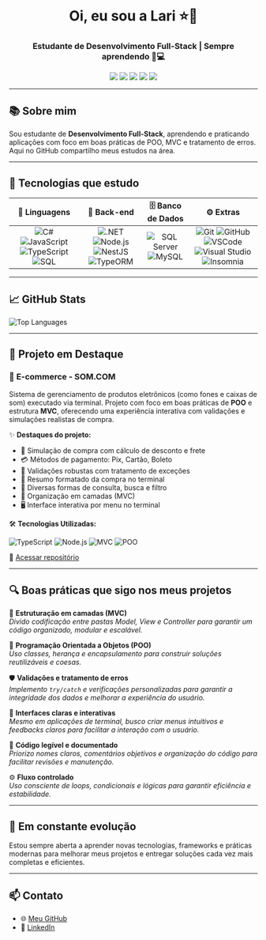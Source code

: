 <!-- Banner de boas-vindas -->
<h1 align="center">Oi, eu sou a Lari ⭐🦉</h1>
<h3 align="center">Estudante de Desenvolvimento Full-Stack | Sempre aprendendo 🧠💻</h3>

<p align="center">
  <img src="https://img.shields.io/badge/Code-TypeScript-informational?style=flat&logo=typescript&logoColor=white&color=3178c6"/>
  <img src="https://img.shields.io/badge/Code-JavaScript-yellow?style=flat&logo=javascript&logoColor=white"/>
  <img src="https://img.shields.io/badge/SQL-Database-blue?style=flat&logo=mysql&logoColor=white"/>
  <img src="https://img.shields.io/badge/Node.js-Backend-green?style=flat&logo=node.js&logoColor=white"/>
  <img src="https://img.shields.io/badge/NestJS-Framework-red?style=flat&logo=nestjs&logoColor=white"/>
</p>

---

## 📚 Sobre mim

Sou estudante de **Desenvolvimento Full-Stack**, aprendendo e praticando aplicações com foco em boas práticas de POO, MVC e tratamento de erros. Aqui no GitHub compartilho meus estudos na área.

---

## 🧰 Tecnologias que estudo

<table>
  <thead>
    <tr>
      <th align="center">💬 Linguagens</th>
      <th align="center">🔧 Back-end</th>
      <th align="center">🗄️ Banco de Dados</th>
      <th align="center">⚙️ Extras</th>
    </tr>
  </thead>
  <tbody>
    <tr>
      <td align="center">
        <img alt="C#" src="https://img.shields.io/badge/-C%23-239120?style=flat&logo=c-sharp&logoColor=white" />
        <img alt="JavaScript" src="https://img.shields.io/badge/-JavaScript-F7DF1E?style=flat&logo=javascript&logoColor=black" />
        <img alt="TypeScript" src="https://img.shields.io/badge/-TypeScript-3178c6?style=flat&logo=typescript&logoColor=white" />
        <img alt="SQL" src="https://img.shields.io/badge/-SQL-4479A1?style=flat&logo=postgresql&logoColor=white" />
      </td>
      <td align="center">
        <img alt=".NET" src="https://img.shields.io/badge/-.NET-512BD4?style=flat&logo=dotnet&logoColor=white" />
        <img alt="Node.js" src="https://img.shields.io/badge/-Node.js-339933?style=flat&logo=node.js&logoColor=white" />
        <img alt="NestJS" src="https://img.shields.io/badge/-NestJS-E0234E?style=flat&logo=nestjs&logoColor=white" />
        <img alt="TypeORM" src="https://img.shields.io/badge/-TypeORM-FF5733?style=flat&logo=typeorm&logoColor=white" />
      </td>
      <td align="center">
        <img alt="SQL Server" src="https://img.shields.io/badge/-SQL_Server-CC2927?style=flat&logo=microsoft-sql-server&logoColor=white" />
        <img alt="MySQL" src="https://img.shields.io/badge/-MySQL-4479A1?style=flat&logo=mysql&logoColor=white" />
      </td>
      <td align="center">
        <img alt="Git" src="https://img.shields.io/badge/-Git-F05032?style=flat&logo=git&logoColor=white" />
        <img alt="GitHub" src="https://img.shields.io/badge/-GitHub-181717?style=flat&logo=github&logoColor=white" />
        <img alt="VSCode" src="https://img.shields.io/badge/-VSCode-007ACC?style=flat&logo=visual-studio-code&logoColor=white" />
        <img alt="Visual Studio" src="https://img.shields.io/badge/-Visual_Studio-5C2D91?style=flat&logo=visual-studio&logoColor=white" />
        <img alt="Insomnia" src="https://img.shields.io/badge/-Insomnia-5849BE?style=flat&logo=insomnia&logoColor=white" />
      </td>
    </tr>
  </tbody>
</table>

---

## 📈 GitHub Stats

![Top Languages](https://github-readme-stats.vercel.app/api/top-langs/?username=lllarii&langs_count=6&theme=dark)

---

## 🚀 Projeto em Destaque

### 🛒 <strong>E-commerce - SOM.COM</strong>

Sistema de gerenciamento de produtos eletrônicos (como fones e caixas de som) executado via terminal. Projeto com foco em boas práticas de **POO** e estrutura **MVC**, oferecendo uma experiência interativa com validações e simulações realistas de compra.

<div align="left">

✨ <strong>Destaques do projeto:</strong>  
- 🧾 Simulação de compra com cálculo de desconto e frete  
- 💳 Métodos de pagamento: Pix, Cartão, Boleto  
- 🧠 Validações robustas com tratamento de exceções  
- 🧾 Resumo formatado da compra no terminal  
- 🔎 Diversas formas de consulta, busca e filtro  
- 📂 Organização em camadas (MVC)  
- 🖥️ Interface interativa por menu no terminal

</div>

<div align="left">

🛠️ <strong>Tecnologias Utilizadas:</strong><br>

<img src="https://img.shields.io/badge/-TypeScript-3178c6?style=flat&logo=typescript&logoColor=white" alt="TypeScript" />
<img src="https://img.shields.io/badge/-Node.js-339933?style=flat&logo=node.js&logoColor=white" alt="Node.js" />
<img src="https://img.shields.io/badge/-MVC-blueviolet?style=flat" alt="MVC" />
<img src="https://img.shields.io/badge/-POO-orange?style=flat" alt="POO" />

</div>

🔗 [Acessar repositório](https://github.com/lllarii/e-commerce)

---

## 🔍 Boas práticas que sigo nos meus projetos

🧱 **Estruturação em camadas (MVC)**  
*Divido codificação entre pastas Model, View e Controller para garantir um código organizado, modular e escalável.*

🎯 **Programação Orientada a Objetos (POO)**  
*Uso classes, herança e encapsulamento para construir soluções reutilizáveis e coesas.*

🛡️ **Validações e tratamento de erros**  
*Implemento `try/catch` e verificações personalizadas para garantir a integridade dos dados e melhorar a experiência do usuário.*

🧭 **Interfaces claras e interativas**  
*Mesmo em aplicações de terminal, busco criar menus intuitivos e feedbacks claros para facilitar a interação com o usuário.*

🧼 **Código legível e documentado**  
*Priorizo nomes claros, comentários objetivos e organização do código para facilitar revisões e manutenção.*

⚙️ **Fluxo controlado**  
*Uso consciente de loops, condicionais e lógicas para garantir eficiência e estabilidade.*
  
---

## 🌱 Em constante evolução

Estou sempre aberta a aprender novas tecnologias, frameworks e práticas modernas para melhorar meus projetos e entregar soluções cada vez mais completas e eficientes.

---

## 📫 Contato

- 🌐 [Meu GitHub](https://github.com/lllarii)
- 💼 [LinkedIn](https://www.linkedin.com/in/llarissateixeira/)
